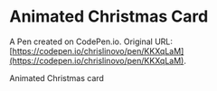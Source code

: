 # Animated Christmas Card

A Pen created on CodePen.io. Original URL: [https://codepen.io/chrislinovo/pen/KKXqLaM](https://codepen.io/chrislinovo/pen/KKXqLaM).

Animated Christmas card
